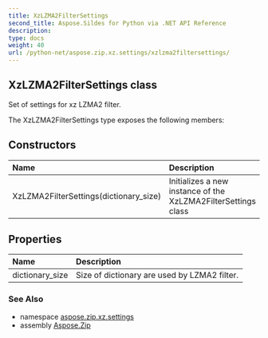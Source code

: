 ```yaml
---
title: XzLZMA2FilterSettings
second_title: Aspose.Sildes for Python via .NET API Reference
description: 
type: docs
weight: 40
url: /python-net/aspose.zip.xz.settings/xzlzma2filtersettings/
---
```


## XzLZMA2FilterSettings class

Set of settings for xz LZMA2 filter.

The XzLZMA2FilterSettings type exposes the following members:
## Constructors
| Name | Description |
| :- | :- |
|XzLZMA2FilterSettings(dictionary_size)|Initializes a new instance of the XzLZMA2FilterSettings class|
## Properties
| Name | Description |
| :- | :- |
|dictionary_size|Size of dictionary are used by LZMA2 filter.|

### See Also

* namespace [aspose.zip.xz.settings](/zip/python-net/aspose.zip.xz.settings/)
* assembly [Aspose.Zip](/zip/python-net/)

